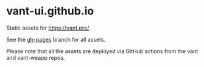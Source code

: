 # vant-ui.github.io

Static assets for https://vant.pro/.

See the [gh-pages](https://github.com/vant-ui/vant-ui.github.io/tree/gh-pages) branch for all assets.

Please note that all the assets are deployed via GitHub actions from the vant and vant-weapp repos.
